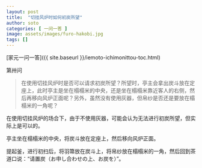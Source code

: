 ```yaml
---
layout: post
title:  "切挂风炉时如何初炭所望"
author: soto
categories: [ 一问一答 ]
image: assets/images/furo-hakobi.jpg
tags: []
---
```


[家元一问一答]({{ site.baseurl }}/iemoto-ichimonittou-toc.html)

第卅问

> 在使用切挂风炉时是否可以请求初炭所望？所望时，亭主会拿出炭斗放在定座上，此时亭主是坐在榻榻米的中央，还是坐在榻榻米靠近客人的右侧，然后再移向风炉正面呢？另外，虽然没有使用灰器，但帛纱是否还是要放在榻榻米的一角呢？

在使用切挂风炉的场合下，由于不使用灰器，可能会认为无法进行初炭所望，但实际上是可以的。

亭主坐在榻榻米的中央，将炭斗放在定座上，然后移向风炉正面。

提起釜，进行初扫后，将羽箒放在炭斗上，将帛纱放在榻榻米的一角，然后回到茶道口说：“请置炭（お申し合わせの上、お炭を）”。
